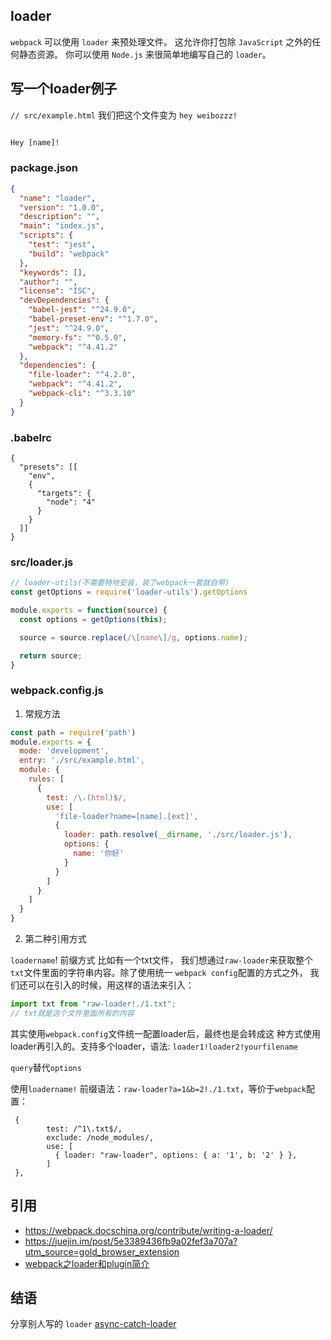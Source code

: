 ## loader

`webpack` 可以使用 `loader` 来预处理文件。
这允许你打包除 `JavaScript` 之外的任何静态资源。
你可以使用 `Node.js` 来很简单地编写自己的 `loader`。

## 写一个loader例子
`// src/example.html`
我们把这个文件变为 `hey weibozzz!`
```html

Hey [name]!

```
### package.json
```json
{
  "name": "loader",
  "version": "1.0.0",
  "description": "",
  "main": "index.js",
  "scripts": {
    "test": "jest",
    "build": "webpack"
  },
  "keywords": [],
  "author": "",
  "license": "ISC",
  "devDependencies": {
    "babel-jest": "^24.9.0",
    "babel-preset-env": "^1.7.0",
    "jest": "^24.9.0",
    "memory-fs": "^0.5.0",
    "webpack": "^4.41.2"
  },
  "dependencies": {
    "file-loader": "^4.2.0",
    "webpack": "^4.41.2",
    "webpack-cli": "^3.3.10"
  }
}

```
### .babelrc
```
{
  "presets": [[
    "env",
    {
      "targets": {
        "node": "4"
      }
    }
  ]]
}

```
### src/loader.js
```js
// loader-utils(不需要特地安装，装了webpack一套就自带)
const getOptions = require('loader-utils').getOptions

module.exports = function(source) {
  const options = getOptions(this);

  source = source.replace(/\[name\]/g, options.name);

  return source;
}


```
### webpack.config.js
1. 常规方法
```js
const path = require('path')
module.exports = {
  mode: 'development',
  entry: './src/example.html',
  module: {
    rules: [
      {
        test: /\.(html)$/,
        use: [
          'file-loader?name=[name].[ext]',
          {
            loader: path.resolve(__dirname, './src/loader.js'),
            options: {
              name: '你好'
            }
          }
        ]
      }
    ]
  }
}

``` 

2. 第二种引用方式

`loadername`! 前缀方式 比如有一个txt文件，
我们想通过`raw-loader`来获取整个`txt`文件里面的字符串内容。除了使用统一
`webpack config`配置的方式之外，
我们还可以在引入的时候，用这样的语法来引入：

```js
import txt from "raw-loader!./1.txt";
// txt就是这个文件里面所有的内容
```

其实使用`webpack.config`文件统一配置loader后，最终也是会转成这
种方式使用loader再引入的。支持多个loader，语法: `loader1!loader2!yourfilename`

`query`替代`options`

使用`loadername!` 前缀语法：`raw-loader?a=1&b=2!./1.txt`，等价于`webpack`配置：
```
 {
        test: /^1\.txt$/,
        exclude: /node_modules/,
        use: [
          { loader: "raw-loader", options: { a: '1', b: '2' } },
        ]
 },
```
     


## 引用
- https://webpack.docschina.org/contribute/writing-a-loader/
- https://juejin.im/post/5e3389436fb9a02fef3a707a?utm_source=gold_browser_extension
- [webpack之loader和plugin简介](https://zhuanlan.zhihu.com/p/28245984)

## 结语

分享别人写的 `loader` [async-catch-loader](https://github.com/yeyan1996/async-catch-loader)
